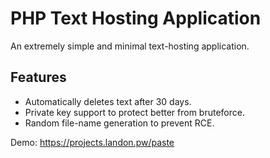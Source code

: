 # PHP Text Hosting Application
An extremely simple and minimal text-hosting application.

## Features
* Automatically deletes text after 30 days.
* Private key support to protect better from bruteforce.
* Random file-name generation to prevent RCE.

Demo: https://projects.landon.pw/paste
